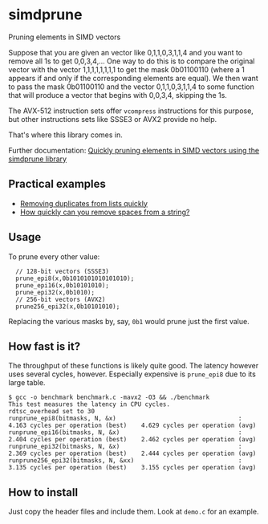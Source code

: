# simdprune
Pruning elements in SIMD vectors

Suppose that you are given an vector like 0,1,1,0,3,1,1,4 and you want to remove
all 1s to get 0,0,3,4,... One way to do this is to compare the original vector
with the  vector  1,1,1,1,1,1,1,1 to get the mask 0b01100110 (where a 1 appears if and only if the corresponding elements are equal). We then want to
pass the mask 0b01100110 and the vector 0,1,1,0,3,1,1,4 to some function that
will produce a vector that begins with 0,0,3,4, skipping the 1s.


The AVX-512 instruction sets offer ``vcompress`` instructions for this purpose, but other
instructions sets like SSSE3 or AVX2 provide no help.

That's where this library comes in.

Further documentation: [Quickly pruning elements in SIMD vectors using the simdprune library](http://lemire.me/blog/2017/04/25/quickly-pruning-elements-in-simd-vectors-using-the-simdprune-library/)


## Practical examples

- [Removing duplicates from lists quickly](http://lemire.me/blog/2017/04/10/removing-duplicates-from-lists-quickly/)
- [How quickly can you remove spaces from a string?](http://lemire.me/blog/2017/01/20/how-quickly-can-you-remove-spaces-from-a-string/)

## Usage

To prune every other value:

```
  // 128-bit vectors (SSSE3)
  prune_epi8(x,0b1010101010101010);
  prune_epi16(x,0b10101010);
  prune_epi32(x,0b1010);
  // 256-bit vectors (AVX2)
  prune256_epi32(x,0b10101010);
```
Replacing the various masks by, say, ``0b1`` would prune just the first value.

## How fast is it?

The throughput of these functions is likely quite good. The latency however uses several cycles, however. Especially expensive is
``prune_epi8`` due to its large table.

```
$ gcc -o benchmark benchmark.c -mavx2 -O3 && ./benchmark
This test measures the latency in CPU cycles.
rdtsc_overhead set to 30
runprune_epi8(bitmasks, N, &x)                              	:  4.163 cycles per operation (best) 	4.629 cycles per operation (avg)
runprune_epi16(bitmasks, N, &x)                             	:  2.404 cycles per operation (best) 	2.462 cycles per operation (avg)
runprune_epi32(bitmasks, N, &x)                             	:  2.369 cycles per operation (best) 	2.444 cycles per operation (avg)
runprune256_epi32(bitmasks, N, &xx)                         	:  3.135 cycles per operation (best) 	3.155 cycles per operation (avg)
```

## How to install

Just copy the header files and include them.  Look at ``demo.c`` for an example.

